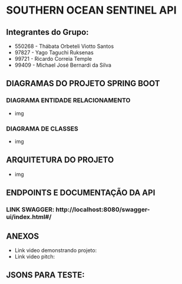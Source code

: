 # SOUTHERN OCEAN SENTINEL API
## Integrantes do Grupo:
- 550268 - Thábata Orbeteli Viotto Santos 
- 97827 - Yago Taguchi Ruksenas
- 99721 - Ricardo Correia Temple
- 99409 -  Michael José Bernardi da Silva

## DIAGRAMAS DO PROJETO SPRING BOOT
### DIAGRAMA ENTIDADE RELACIONAMENTO
- img
### DIAGRAMA DE CLASSES
- img

## ARQUITETURA DO PROJETO
- img

## ENDPOINTS E DOCUMENTAÇÃO DA API
### LINK SWAGGER: http://localhost:8080/swagger-ui/index.html#/

## ANEXOS
- Link video demonstrando projeto:
- Link video pitch:

## JSONS PARA TESTE:

